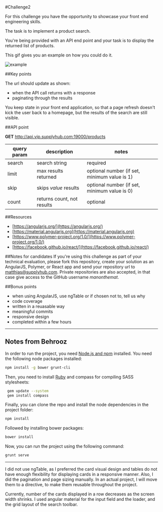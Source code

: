 #Challenge2

For this challenge you have the opportunity to showcase your front end engineering skills.

The task is to implement a product search.

You're being provided with an API end point and your task is to display the returned list of products.

This gif gives you an example on how you could do it.

![example](https://cloud.githubusercontent.com/assets/5065940/10415123/5757785a-6fa0-11e5-991f-f8e76fc2e077.gif)

##Key points

The url should update as shown:

- when the API call returns with a response
- paginating through the results

You keep state in your front end application, so that a page refresh doesn't kick the user back to a homepage, but the results of the search are still visible.


##API point

**GET** http://api.vip.supplyhub.com:19000/products

|query param|description               |notes                                       |
|-----------|--------------------------|--------------------------------------------|
|search     |search string             |required                                    |
|limit      |max results returned      |optional number (if set, minimum value is 1)|
|skip       |skips *value* results     |optional number (if set, minimum value is 0)|
|count      |returns count, not results|optional                                    |

##Resources
- [https://angularjs.org/](https://angularjs.org/)
- [https://material.angularjs.org](https://material.angularjs.org)
- [https://www.polymer-project.org/1.0/](https://www.polymer-project.org/1.0/)
- [https://facebook.github.io/react/](https://facebook.github.io/react/)


##Notes for candidates
If you're using this challenge as part of your technical evaluation, please fork this repository, create your solution as an AngularJS, Polymer, or React app and send your repository url to matthias@supplyhub.com. Private repositories are also accepted, in that case give access to the GitHub username *manonthemat*.

##Bonus points

- when using AngularJS, use ngTable or if chosen not to, tell us why
- code coverage
- written in a reuasable way
- meaningful commits
- responsive design
- completed within a few hours


-----------
## Notes from Behrooz
In order to run the project, you need [Node.js and npm](https://nodejs.org/en/) installed. You need the following node packages installed: 

```sh
npm install -g bower grunt-cli
```

Then, you need to install [Ruby](https://www.ruby-lang.org/en/documentation/installation/) and compass for compiling SASS stylesheets:

```sh
 gem update --system
 gem install compass
```

Finally, you can clone the repo and install the node dependencies in the project folder:

```sh
npm install
```

Followed by installing bower packages:

```sh
bower install
```

Now,  you can run the project using the following command:

```sh
grunt serve
```

-------
I did not use ngTable, as I preferred the card visual design and tables do not have enough flexibility for displaying cards in a responsive manner. Also, I did the pagination and page sizing manually. In an actual project, I will move them to a directive, to make them reusable throughout the project.

Currently, number of the cards displayed in a row decreases as the screen width shrinks. I used angular material for the input field and the loader, and the grid layout of the search toolbar.